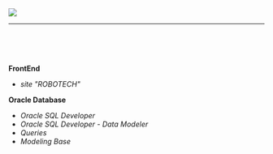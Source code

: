 <img src="https://github.com/ZoranKJava/gifs/blob/master/eng-logo-pos.png">

<hr/>

</br>
</br>
</br>


<b>FrontEnd</b>
 * <i>site "ROBOTECH"</i>


<b>Oracle Database</b>
 * <i>Oracle SQL Developer</i>
 * <i>Oracle SQL Developer - Data Modeler</i>
 * <i>Queries</i>
 * <i>Modeling Base</i>
